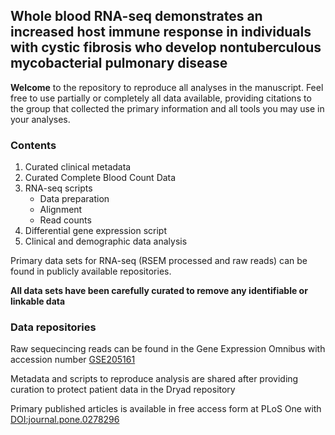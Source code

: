 ## Whole blood RNA-seq demonstrates an increased host immune response in individuals with cystic fibrosis who develop nontuberculous mycobacterial pulmonary disease

__Welcome__ to the repository to reproduce all analyses in the manuscript. Feel free to use partially or completely all data available, providing citations to the group that collected the primary information and all tools you may use in your analyses. 

### Contents 

1. Curated clinical metadata
2. Curated Complete Blood Count Data
3. RNA-seq scripts
    - Data preparation
    - Alignment
    - Read counts
4. Differential gene expression script
5. Clinical and demographic data analysis

Primary data sets for RNA-seq (RSEM processed and raw reads) can be found in publicly available repositories. 

**All data sets have been carefully curated to remove any identifiable or linkable data**

### Data repositories

Raw sequecincing reads can be found in the Gene Expression Omnibus with accession number [GSE205161](https://www.ncbi.nlm.nih.gov/geo/query/acc.cgi?acc=GSE205161)

Metadata and scripts to reproduce analysis are shared after providing curation to protect patient data in the Dryad repository

Primary published articles is available in free access form at PLoS One with [DOI:journal.pone.0278296](https://doi.org/10.1371/journal.pone.0278296)
